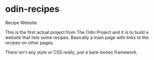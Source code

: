 # odin-recipes
Recipe Website

This is the first actual project from The Odin Project and it is to build a website that lists some recipes. Basically a main page with links to the recipes on other pages.

There isn't any style or CSS really, just a bare-bones framework.